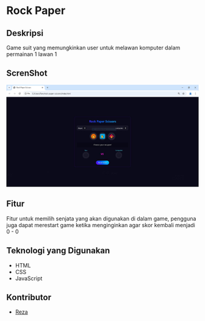 # Rock Paper

## Deskripsi

Game suit yang memungkinkan user untuk melawan komputer dalam permainan 1 lawan 1

## ScrenShot

![Screenshot](/ss.JPG)

## Fitur

Fitur untuk memilih senjata yang akan digunakan di dalam game, pengguna juga dapat merestart game ketika menginginkan agar skor kembali menjadi 0 - 0

## Teknologi yang Digunakan

- HTML
- CSS
- JavaScript

## Kontributor

- [Reza](https://github.com/ecacantdead)

```

```
